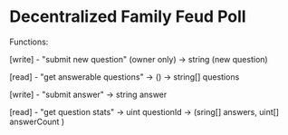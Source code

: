 # Decentralized Family Feud Poll

Functions:

[write] - "submit new question" (owner only)
        -> string (new question)

[read] - "get answerable questions"
       -> ()  -> string[] questions

[write] - "submit answer"
       -> string answer

[read] - "get question stats"
       -> uint questionId -> (sring[] answers, uint[] answerCount )